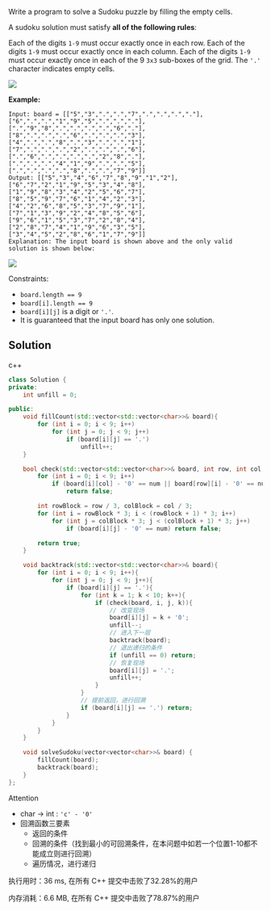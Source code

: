 Write a program to solve a Sudoku puzzle by filling the empty cells.

A sudoku solution must satisfy **all of the following rules**:

Each of the digits `1-9` must occur exactly once in each row.
Each of the digits `1-9` must occur exactly once in each column.
Each of the digits `1-9` must occur exactly once in each of the 9 `3x3` sub-boxes of the grid.
The `'.'` character indicates empty cells.



![](https://upload.wikimedia.org/wikipedia/commons/thumb/f/ff/Sudoku-by-L2G-20050714.svg/250px-Sudoku-by-L2G-20050714.svg.png)

**Example:**

```
Input: board = [["5","3",".",".","7",".",".",".","."],["6",".",".","1","9","5",".",".","."],[".","9","8",".",".",".",".","6","."],["8",".",".",".","6",".",".",".","3"],["4",".",".","8",".","3",".",".","1"],["7",".",".",".","2",".",".",".","6"],[".","6",".",".",".",".","2","8","."],[".",".",".","4","1","9",".",".","5"],[".",".",".",".","8",".",".","7","9"]]
Output: [["5","3","4","6","7","8","9","1","2"],["6","7","2","1","9","5","3","4","8"],["1","9","8","3","4","2","5","6","7"],["8","5","9","7","6","1","4","2","3"],["4","2","6","8","5","3","7","9","1"],["7","1","3","9","2","4","8","5","6"],["9","6","1","5","3","7","2","8","4"],["2","8","7","4","1","9","6","3","5"],["3","4","5","2","8","6","1","7","9"]]
Explanation: The input board is shown above and the only valid solution is shown below:
```

![](https://upload.wikimedia.org/wikipedia/commons/thumb/3/31/Sudoku-by-L2G-20050714_solution.svg/250px-Sudoku-by-L2G-20050714_solution.svg.png)

Constraints:

- `board.length == 9`
- `board[i].length == 9`
- `board[i][j]` is a digit or `'.'`.
- It is guaranteed that the input board has only one solution.

## Solution

c++
```c++
class Solution {
private:
    int unfill = 0;

public:
    void fillCount(std::vector<std::vector<char>>& board){
        for (int i = 0; i < 9; i++)
            for (int j = 0; j < 9; j++)
                if (board[i][j] == '.')
                    unfill++;
    }

    bool check(std::vector<std::vector<char>>& board, int row, int col, int num){
        for (int i = 0; i < 9; i++)
            if (board[i][col] - '0' == num || board[row][i] - '0' == num)
                return false;

        int rowBlock = row / 3, colBlock = col / 3;
        for (int i = rowBlock * 3; i < (rowBlock + 1) * 3; i++)
            for (int j = colBlock * 3; j < (colBlock + 1) * 3; j++)
                if (board[i][j] - '0' == num) return false;

        return true;
    }

    void backtrack(std::vector<std::vector<char>>& board){
        for (int i = 0; i < 9; i++){
            for (int j = 0; j < 9; j++){
                if (board[i][j] == '.'){
                    for (int k = 1; k < 10; k++){
                        if (check(board, i, j, k)){
                            // 改变现场
                            board[i][j] = k + '0';
                            unfill--;
                            // 进入下一层
                            backtrack(board);
                            // 退出递归的条件
                            if (unfill == 0) return;
                            // 恢复现场
                            board[i][j] = '.';
                            unfill++;
                        }
                    }
                    // 提前返回，进行回溯
                    if (board[i][j] == '.') return;
                }
            }
        }
    }

    void solveSudoku(vector<vector<char>>& board) {
        fillCount(board);
        backtrack(board);
    }
};
```

Attention

- char -> int : `'c' - '0'`
- 回溯函数三要素
  - 返回的条件
  - 回溯的条件（找到最小的可回溯条件，在本问题中如若一个位置1-10都不能成立则进行回溯）
  - 遍历情况，进行递归

执行用时：36 ms, 在所有 C++ 提交中击败了32.28%的用户

内存消耗：6.6 MB, 在所有 C++ 提交中击败了78.87%的用户
